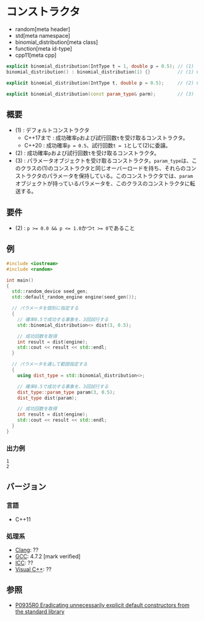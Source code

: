 # コンストラクタ
* random[meta header]
* std[meta namespace]
* binomial_distribution[meta class]
* function[meta id-type]
* cpp11[meta cpp]

```cpp
explicit binomial_distribution(IntType t = 1, double p = 0.5); // (1)
binomial_distribution() : binomial_distribution(1) {}          // (1) C++20

explicit binomial_distribution(IntType t, double p = 0.5);     // (2) C++20

explicit binomial_distribution(const param_type& parm);        // (3)
```

## 概要

- (1) : デフォルトコンストラクタ
    - C++17まで : 成功確率`p`および試行回数`t`を受け取るコンストラクタ。
    - C++20 : 成功確率`p = 0.5`、試行回数`t = 1`として(2)に委譲。
- (2) : 成功確率`p`および試行回数`t`を受け取るコンストラクタ。
- (3) : パラメータオブジェクトを受け取るコンストラクタ。`param_type`は、このクラスの(1)のコンストラクタと同じオーバーロードを持ち、それらのコンストラクタのパラメータを保持している。このコンストラクタでは、`param`オブジェクトが持っているパラメータを、このクラスのコンストラクタに転送する。


## 要件
- (2) : `p >= 0.0 && p <= 1.0`かつ`t >= 0`であること


## 例
```cpp example
#include <iostream>
#include <random>

int main()
{
  std::random_device seed_gen;
  std::default_random_engine engine(seed_gen());

  // パラメータを個別に指定する
  {
    // 確率0.5で成功する事象を、3回試行する
    std::binomial_distribution<> dist(3, 0.5);

    // 成功回数を取得
    int result = dist(engine);
    std::cout << result << std::endl;
  }

  // パラメータを通して範囲指定する
  {
    using dist_type = std::binomial_distribution<>;

    // 確率0.5で成功する事象を、3回試行する
    dist_type::param_type param(3, 0.5);
    dist_type dist(param);

    // 成功回数を取得
    int result = dist(engine);
    std::cout << result << std::endl;
  }
}
```

### 出力例
```
1
2
```

## バージョン
### 言語
- C++11

### 処理系
- [Clang](/implementation.md#clang): ??
- [GCC](/implementation.md#gcc): 4.7.2 [mark verified]
- [ICC](/implementation.md#icc): ??
- [Visual C++](/implementation.md#visual_cpp): ??


## 参照

- [P0935R0 Eradicating unnecessarily explicit default constructors from the standard library](http://www.open-std.org/jtc1/sc22/wg21/docs/papers/2018/p0935r0.html)
